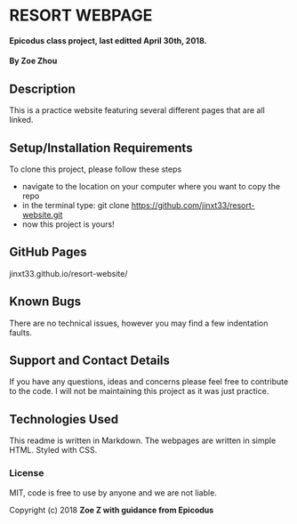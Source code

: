 # RESORT WEBPAGE

#### Epicodus class project, last editted April 30th, 2018.

#### By Zoe Zhou

## Description
This is a practice website featuring several different pages that are all linked.

## Setup/Installation Requirements
To clone this project, please follow these steps
* navigate to the location on your computer where you want to copy the repo
* in the terminal type: git clone https://github.com/jinxt33/resort-website.git
* now this project is yours!

## GitHub Pages
jinxt33.github.io/resort-website/

## Known Bugs
There are no technical issues, however you may find a few indentation faults.

## Support and Contact Details
If you have any questions, ideas and concerns please feel free to contribute to the code. I will not be maintaining this project as it was just practice.

## Technologies Used
This readme is written in Markdown. The webpages are written in simple HTML. Styled with CSS.

### License
MIT, code is free to use by anyone and we are not liable.

Copyright (c) 2018 **Zoe Z with guidance from Epicodus**
